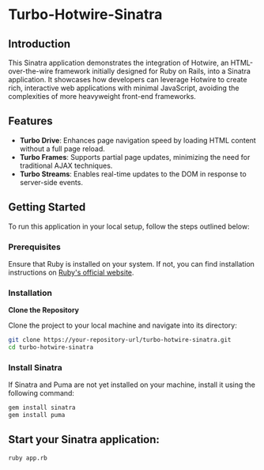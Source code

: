 # Turbo-Hotwire-Sinatra

## Introduction

This Sinatra application demonstrates the integration of Hotwire, an HTML-over-the-wire framework initially designed for Ruby on Rails, into a Sinatra application. It showcases how developers can leverage Hotwire to create rich, interactive web applications with minimal JavaScript, avoiding the complexities of more heavyweight front-end frameworks.

## Features

- **Turbo Drive**: Enhances page navigation speed by loading HTML content without a full page reload.
- **Turbo Frames**: Supports partial page updates, minimizing the need for traditional AJAX techniques.
- **Turbo Streams**: Enables real-time updates to the DOM in response to server-side events.

## Getting Started

To run this application in your local setup, follow the steps outlined below:

### Prerequisites

Ensure that Ruby is installed on your system. If not, you can find installation instructions on [Ruby's official website](https://www.ruby-lang.org/en/documentation/installation/).

### Installation
**Clone the Repository**

Clone the project to your local machine and navigate into its directory:

```sh
git clone https://your-repository-url/turbo-hotwire-sinatra.git
cd turbo-hotwire-sinatra
```

### Install Sinatra

If Sinatra and Puma are not yet installed on your machine, install it using the following command:

```sh
gem install sinatra
gem install puma
```

## Start your Sinatra application:

```sh
ruby app.rb
```
